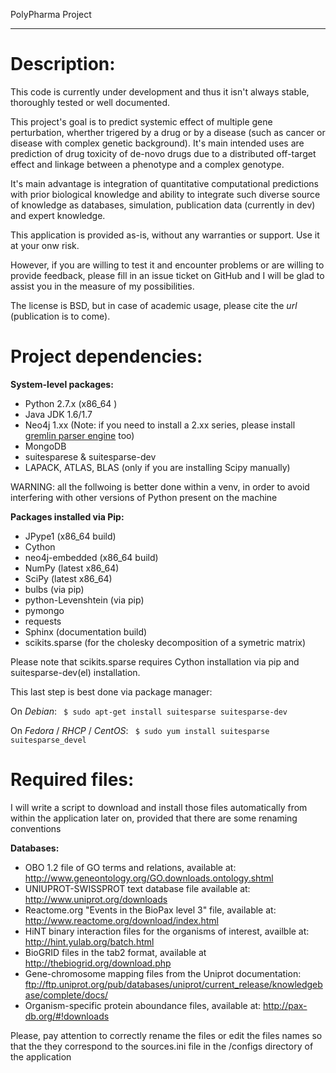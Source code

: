 PolyPharma Project
******************

Description:
============

This code is currently under development and thus it isn't always stable, thoroughly tested or well documented.

This project's goal is to predict systemic effect of multiple gene perturbation, wherther trigered by a drug or by
a disease (such as cancer or disease with complex genetic background). It's main intended uses are prediction of
drug toxicity of de-novo drugs due to a distributed off-target effect and linkage between a phenotype and a complex
genotype.

It's main advantage is integration of quantitative computational predictions with prior biological knowledge and
ability to integrate such diverse source of knowledge as databases, simulation, publication data (currently in dev)
and expert knowledge.

This application is provided as-is, without any warranties or support. Use it at your onw risk.

However, if you are willing to test it and encounter problems or are willing to provide feedback, please fill in
an issue ticket on GitHub and I will be glad to assist you in the measure of my possibilities.

The license is BSD, but in case of academic usage, please cite the *url* (publication is to come).



Project dependencies:
=====================

**System-level packages:**

* Python 2.7.x (x86_64 )
* Java JDK 1.6/1.7
* Neo4j 1.xx (Note: if you need to install a 2.xx series, please install [gremlin parser engine](https://github.com/neo4j-contrib/gremlin-plugin) too)
* MongoDB
* suitesparese & suitesparse-dev
* LAPACK, ATLAS, BLAS (only if you are installing Scipy manually)


WARNING: all the follwoing is better done within a venv, in order to avoid interfering with other versions of Python
present on the machine


**Packages installed via Pip:**

* JPype1 (x86_64 build)
* Cython
* neo4j-embedded (x86_64 build)
* NumPy (latest x86_64)
* SciPy (latest x86_64)
* bulbs (via pip)
* python-Levenshtein (via pip)
* pymongo
* requests
* Sphinx (documentation build)
* scikits.sparse (for the cholesky decomposition of a symetric matrix)


Please note that scikits.sparse requires Cython installation via pip and suitesparse-dev(el) installation.

This last step is best done via package manager:

On *Debian*:   ```  $ sudo apt-get install suitesparse suitesparse-dev ```

On *Fedora* / *RHCP* / *CentOS*:    ```  $ sudo yum install suitesparse suitesparse_devel ```



Required files:
===============
I will write a script to download and install those files automatically from within the application later on,
provided that there are some renaming conventions


**Databases:**
* OBO 1.2 file of GO terms and relations, available at: http://www.geneontology.org/GO.downloads.ontology.shtml
* UNIUPROT-SWISSPROT text database file available at: http://www.uniprot.org/downloads
* Reactome.org "Events in the BioPax level 3" file, available at: http://www.reactome.org/download/index.html
* HiNT binary interaction files for the organisms of interest, availble at: http://hint.yulab.org/batch.html
* BioGRID files in the tab2 format, available at http://thebiogrid.org/download.php
* Gene-chromosome mapping files from the Uniprot documentation: ftp://ftp.uniprot.org/pub/databases/uniprot/current_release/knowledgebase/complete/docs/
* Organism-specific protein aboundance files, available at: http://pax-db.org/#!downloads

Please, pay attention to correctly rename the files or edit the files names so that the they correspond to the sources.ini
file in the /configs directory of the application

